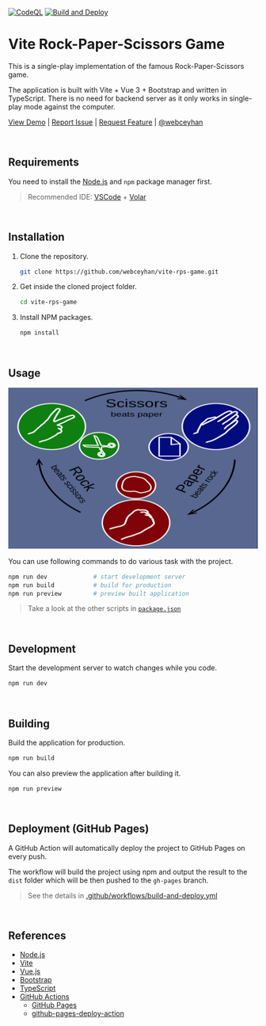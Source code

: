 <!-- AUTOMATION BADGES -->

[![CodeQL](https://github.com/webceyhan/vite-rps-game/actions/workflows/codeql-analysis.yml/badge.svg)](https://github.com/webceyhan/vite-rps-game/actions/workflows/codeql-analysis.yml)
[![Build and Deploy](https://github.com/webceyhan/vite-rps-game/actions/workflows/build-and-deploy.yml/badge.svg)](https://github.com/webceyhan/vite-rps-game/actions/workflows/build-and-deploy.yml)

<!-- HEADER ///////////////////////////////////////////////////////////// -->

# Vite Rock-Paper-Scissors Game

This is a single-play implementation of the famous Rock-Paper-Scissors game.

The application is built with Vite + Vue 3 + Bootstrap and written in TypeScript.
There is no need for backend server as it only works in single-play mode against the computer.

[View Demo](https://ceyhan.io/vite-rps-game/) |
[Report Issue](https://github.com/webceyhan/vite-rps-game/issues) |
[Request Feature](https://github.com/webceyhan/vite-rps-game/pulls) |
[@webceyhan](https://twitter.com/webceyhan)

<br>
<!-- REQUIREMENTS /////////////////////////////////////////////////////// -->

## Requirements

You need to install the [Node.js](https://nodejs.dev/) and `npm` package manager first.

> Recommended IDE:
> [VSCode](https://code.visualstudio.com/) + [Volar](https://marketplace.visualstudio.com/items?itemName=johnsoncodehk.volar)

<br>
<!-- INSTALLATION //////////////////////////////////////////////////////// -->

## Installation

1. Clone the repository.
    ```sh
    git clone https://github.com/webceyhan/vite-rps-game.git
    ```
2. Get inside the cloned project folder.
    ```sh
    cd vite-rps-game
    ```
3. Install NPM packages.
    ```sh
    npm install
    ```

<br>
<!-- USAGE /////////////////////////////////////////////////////////////// -->

## Usage

![Rules](./src/assets/rules.png)

You can use following commands to do various task with the project.

```sh
npm run dev             # start development server
npm run build           # build for production
npm run preview         # preview built application
```

> Take a look at the other scripts in [`package.json`](./package.json)

<br>

<!-- DEVELOPMENT ///////////////////////////////////////////////////////// -->

## Development

Start the development server to watch changes while you code.

```sh
npm run dev
```

<br>
<!-- BUILDING //////////////////////////////////////////////////////////// -->

## Building

Build the application for production.

```sh
npm run build
```

You can also preview the application after building it.

```sh
npm run preview
```

<br>
<!-- DEPLOYMENT ////////////////////////////////////////////////////////// -->

## Deployment (GitHub Pages)

A GitHub Action will automatically deploy the project to GitHub Pages on every push.

The workflow will build the project using npm and output the result to the `dist` folder which will be then pushed to the `gh-pages` branch.

> See the details in [.github/workflows/build-and-deploy.yml](./.github/workflows/build-and-deploy.yml)

<br>
<!-- REFERENCES ////////////////////////////////////////////////////////// -->

## References

-   [Node.js](https://nodejs.dev/)
-   [Vite](https://vitejs.dev/)
-   [Vue.js](https://vuejs.org/)
-   [Bootstrap](https://getbootstrap.com)
-   [TypeScript](https://www.typescriptlang.org/)
-   [GitHub Actions](https://docs.github.com/en/actions)
    -   [GitHub Pages](https://pages.github.com/)
    -   [github-pages-deploy-action](https://github.com/JamesIves/)
